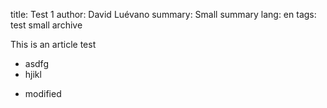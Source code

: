 title: Test 1
author: David Luévano
summary: Small summary
lang: en
tags: test
	small
	archive

This is an article test

- asdfg
- hjikl
* modified
